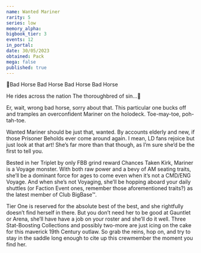 ```yaml
---
name: Wanted Mariner
rarity: 5
series: low
memory_alpha:
bigbook_tier: 3
events: 12
in_portal:
date: 30/05/2023
obtained: Pack
mega: false
published: true
---
```


🎵Bad Horse
Bad Horse
Bad Horse
Bad Horse

He rides across the nation
The thoroughbred of sin…🎵

Er, wait, wrong bad horse, sorry about that. This particular one bucks off and tramples an overconfident Mariner on the holodeck. Toe-may-toe, poh-tah-toe.

Wanted Mariner should be just that, wanted. By accounts elderly and new, if those Prisoner Beholds ever come around again. I mean, LD fans rejoice but just look at that art! She’s far more than that though, as I’m sure she’d be the first to tell you.

Bested in her Triplet by only FBB grind reward Chances Taken Kirk, Mariner is a Voyage monster. With both raw power and a bevy of AM seating traits, she’ll be a dominant force for ages to come even when it’s not a CMD/ENG Voyage. And when she’s not Voyaging, she’ll be hopping aboard your daily shuttles (or Faction Event ones, remember those aforementioned traits?) as the latest member of Club BigBase™.

Tier One is reserved for the absolute best of the best, and she rightfully doesn’t find herself in there. But you don’t need her to be good at Gauntlet or Arena, she’ll have have a job on your roster and she’ll do it well. Three Stat-Boosting Collections and possibly two-more are just icing on the cake for this maverick 19th Century outlaw. So grab the reins, hop on, and try to stay in the saddle long enough to cite up this crewmember the moment you find her.
